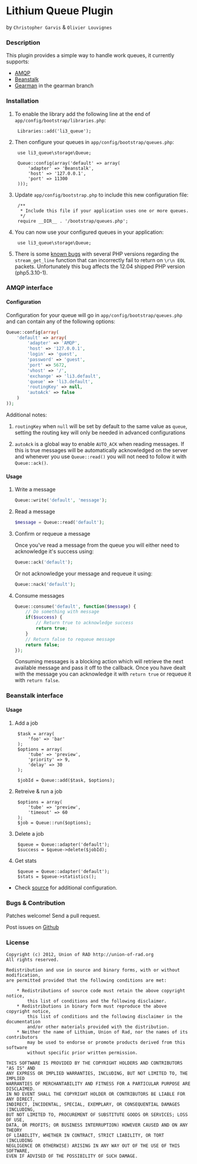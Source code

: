 # Lithium Queue Plugin #
by `Christopher Garvis` & `Olivier Louvignes`


### Description

This plugin provides a simple way to handle work queues, it currently supports:

* [AMQP](http://pecl.php.net/package/amqp/)
* [Beanstalk](http://kr.github.com/beanstalkd/)
* [Gearman](http://gearman.org/) in the gearman branch

### Installation

1. To enable the library add the following line at the end of `app/config/bootstrap/libraries.php`:

        Libraries::add('li3_queue');

2. Then configure your queues in `app/config/bootstrap/queues.php`:

        use li3_queue\storage\Queue;

        Queue::config(array('default' => array(
            'adapter' => 'Beanstalk',
            'host' => '127.0.0.1',
            'port' => 11300
        )));

3. Update `app/config/bootstrap.php` to include this new configuration file:

        /**
         * Include this file if your application uses one or more queues.
         */
        require __DIR__ . '/bootstrap/queues.php';

4. You can now use your configured queues in your application:

        use li3_queue\storage\Queue;

5. There is some [known bugs](https://bugs.php.net/60817) with several PHP versions regarding the `stream_get_line` function that can incorrectly fail to return on `\r\n EOL` packets. Unfortunately this bug affects the 12.04 shipped PHP version (php5.3.10-1).

### AMQP interface

#### Configuration

Configuration for your queue will go in `app/config/bootstrap/queues.php` and can contain any of the following options:

```php
Queue::config(array(
    'default' => array(
        'adapter' => 'AMQP',
        'host' => '127.0.0.1',
        'login' => 'guest',
        'password' => 'guest',
        'port' => 5672,
        'vhost' => '/',
        'exchange' => 'li3.default',
        'queue' => 'li3.default',
        'routingKey' => null,
        'autoAck' => false
    )
));
```

Additional notes:

1. `routingKey` when `null` will be set by default to the same value as `queue`, setting the routing key will only be needed in advanced configurations

2. `autoAck` is a global way to enable `AUTO_ACK` when reading messages. If this is true messages will be automatically acknowledged on the server and whenever you use `Queue::read()` you will not need to follow it with `Queue::ack()`.

#### Usage

1. Write a message

    ```php
    Queue::write('default', 'message');
    ```

2. Read a message

    ```php
    $message = Queue::read('default');
    ```

3. Confirm or requeue a message

    Once you've read a message from the queue you will either need to acknowledge it's success using:

    ```php
    Queue::ack('default');
    ```

    Or not acknowledge your message and requeue it using:

    ```php
    Queue::nack('default');
    ```

4. Consume messages

    ```php
    Queue::consume('default', function($message) {
        // Do something with message
        if($success) {
            // Return true to acknowledge success
            return true;
        }
        // Return false to requeue message
        return false;
    });
    ```

    Consuming messages is a blocking action which will retrieve the next available message and pass it off to the callback. Once you have dealt with the message you can acknowledge it with `return true` or requeue it with `return false`.

### Beanstalk interface

#### Usage

1. Add a job

        $task = array(
            'foo' => 'bar'
        );
        $options = array(
            'tube' => 'preview',
            'priority' => 9,
            'delay' => 30
        );

        $jobId = Queue::add($task, $options);

2. Retreive & run a job

        $options = array(
            'tube' => 'preview',
            'timeout' => 60
        );
        $job = Queue::run($options);

2. Delete a job

        $queue = Queue::adapter('default');
        $success = $queue->delete($jobId);

3. Get stats

        $queue = Queue::adapter('default');
        $stats = $queue->statistics();

* Check [source](https://github.com/UnionOfRAD/li3_queue/blob/master/extensions/adapter/queue/Beanstalk.php) for additional configuration.


### Bugs & Contribution

Patches welcome! Send a pull request.

Post issues on [Github](https://github.com/UnionOfRAD/li3_queue/issues)


### License

    Copyright (c) 2012, Union of RAD http://union-of-rad.org
    All rights reserved.

    Redistribution and use in source and binary forms, with or without modification,
    are permitted provided that the following conditions are met:

        * Redistributions of source code must retain the above copyright notice,
            this list of conditions and the following disclaimer.
        * Redistributions in binary form must reproduce the above copyright notice,
            this list of conditions and the following disclaimer in the documentation
            and/or other materials provided with the distribution.
        * Neither the name of Lithium, Union of Rad, nor the names of its contributors
            may be used to endorse or promote products derived from this software
            without specific prior written permission.

    THIS SOFTWARE IS PROVIDED BY THE COPYRIGHT HOLDERS AND CONTRIBUTORS "AS IS" AND
    ANY EXPRESS OR IMPLIED WARRANTIES, INCLUDING, BUT NOT LIMITED TO, THE IMPLIED
    WARRANTIES OF MERCHANTABILITY AND FITNESS FOR A PARTICULAR PURPOSE ARE DISCLAIMED.
    IN NO EVENT SHALL THE COPYRIGHT HOLDER OR CONTRIBUTORS BE LIABLE FOR ANY DIRECT,
    INDIRECT, INCIDENTAL, SPECIAL, EXEMPLARY, OR CONSEQUENTIAL DAMAGES (INCLUDING,
    BUT NOT LIMITED TO, PROCUREMENT OF SUBSTITUTE GOODS OR SERVICES; LOSS OF USE,
    DATA, OR PROFITS; OR BUSINESS INTERRUPTION) HOWEVER CAUSED AND ON ANY THEORY
    OF LIABILITY, WHETHER IN CONTRACT, STRICT LIABILITY, OR TORT (INCLUDING
    NEGLIGENCE OR OTHERWISE) ARISING IN ANY WAY OUT OF THE USE OF THIS SOFTWARE,
    EVEN IF ADVISED OF THE POSSIBILITY OF SUCH DAMAGE.
